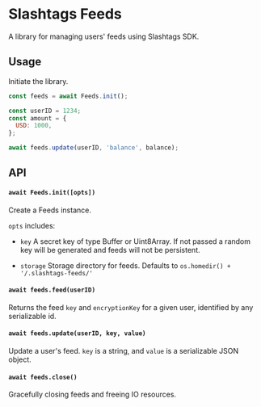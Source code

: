 # Slashtags Feeds

A library for managing users' feeds using Slashtags SDK.

## Usage

Initiate the library.

```js
const feeds = await Feeds.init();

const userID = 1234;
const amount = {
  USD: 1000,
};

await feeds.update(userID, 'balance', balance);
```

## API

#### `await Feeds.init([opts])`

Create a Feeds instance.

`opts` includes:

- `key` A secret key of type Buffer or Uint8Array. If not passed a random key will be generated and feeds will not be persistent.

- `storage` Storage directory for feeds. Defaults to `os.homedir() + '/.slashtags-feeds/'`

#### `await feeds.feed(userID)`

Returns the feed `key` and `encryptionKey` for a given user, identified by any serializable id.

#### `await feeds.update(userID, key, value)`

Update a user's feed. `key` is a string, and `value` is a serializable JSON object.

#### `await feeds.close()`

Gracefully closing feeds and freeing IO resources.
